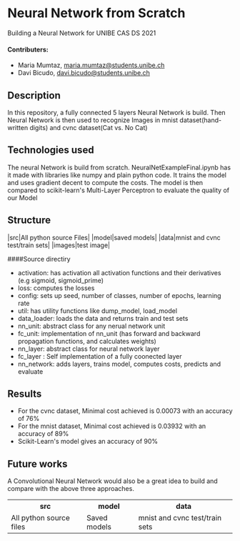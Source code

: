 # Neural Network from Scratch
Building a Neural Network for UNIBE CAS DS 2021

#### Contributers:
- Maria Mumtaz, maria.mumtaz@students.unibe.ch
- Davi Bicudo, davi.bicudo@students.unibe.ch

## Description

In this repository, a fully connected 5 layers Neural Network is build. Then Neural Network is then used to recognize Images in mnist dataset(hand-written digits)
and cvnc dataset(Cat vs. No Cat)

## Technologies used

The neural Network is build from scratch. NeuralNetExampleFinal.ipynb has it made with libraries like numpy and plain python code. It trains the model and uses gradient
decent to compute the costs.
The model is then compared to scikit-learn's Multi-Layer Perceptron to evaluate the quality of our Model

## Structure

<table>
  <tr>
    <th>src</th>
    <th>model</th>
    <th>data</th>
  </tr>
  <tr>
    <td>All python source files</td>
    <td>Saved models</td>
    <td>mnist and cvnc test/train sets</td>
  </tr>

|src|All python source Files|
|model|saved models|
|data|mnist and cvnc test/train sets|
|images|test image|

####Source directiry
- activation: has activation all activation functions and their derivatives (e.g sigmoid, sigmoid_prime)
- loss: computes the losses
- config: sets up seed, number of classes, number of epochs, learning rate
- util: has utility functions like dump_model, load_model
- data_loader: loads the data and returns train and test sets
- nn_unit: abstract class for any nerual network unit
- fc_unit: implementation of nn_unit (has forward and backward propagation functions, and calculates weights)
- nn_layer: abstract class for neural network layer
- fc_layer : Self implementation of a fully coonected layer
- nn_network: adds layers, trains model, computes costs, predicts and evaluate


## Results

- For the cvnc dataset, Minimal cost achieved is 0.00073 with an accuracy of 76%
- For the mnist dataset, Minimal cost achieved is 0.03932 with an accuracy of 89%
- Scikit-Learn's model gives an accuracy of 90%


## Future works

A Convolutional Neural Network would also be a great idea to build and compare with the above three approaches.
